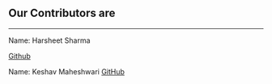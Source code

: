 ## Our Contributors are
---
Name: Harsheet Sharma

[Github](www.github.com/ab1123)


Name: Keshav Maheshwari
[GitHub](https://github.com/keshmahe)